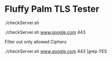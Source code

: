 Fluffy Palm TLS Tester
================

./checkServer.sh <serverName or IP> <port>
  
./checkServer.sh www.google.com 443

Filter out only allowed Ciphers

./checkServer.sh www.google.com 443 |grep YES
